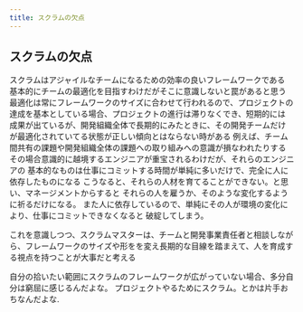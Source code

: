 ```yaml
---
title: スクラムの欠点
---
```


## スクラムの欠点

スクラムはアジャイルなチームになるための効率の良いフレームワークである
基本的にチームの最適化を目指すわけだがそこに意識しないと罠があると思う
最適化は常にフレームワークのサイズに合わせて行われるので、プロジェクトの達成を基本としている場合、プロジェクトの進行は滞りなくでき、短期的には
成果が出ているが、開発組織全体で長期的にみたときに、その開発チームだけ
が最適化されていてる状態が正しい傾向とはならない時がある
例えば、チーム間共有の課題や開発組織全体の課題への取り組みへの意識が損なわれたりする
その場合意識的に越境するエンジニアが重宝されるわけだが、それらのエンジニアの
基本的なものは仕事にコミットする時間が単純に多いだけで、完全に人に依存したものになる
こうなると、それらの人材を育てることができない。と思い、マネージメントからすると
それらの人を雇うか、そのような変化するように祈るだけになる。
また人に依存しているので、単純にその人が環境の変化により、仕事にコミットできなくなると
破綻してしまう。

これを意識しつつ、スクラムマスターは、チームと開発事業責任者と相談しながら、フレームワークのサイズや形をを変え長期的な目線を踏まえて、人を育成する視点を持つことが大事だと考える

自分の拾いたい範囲にスクラムのフレームワークが広がっていない場合、多分自分は窮屈に感じるんだよな。
プロジェクトやるためにスクラム。とかは片手おちなんだよな.



